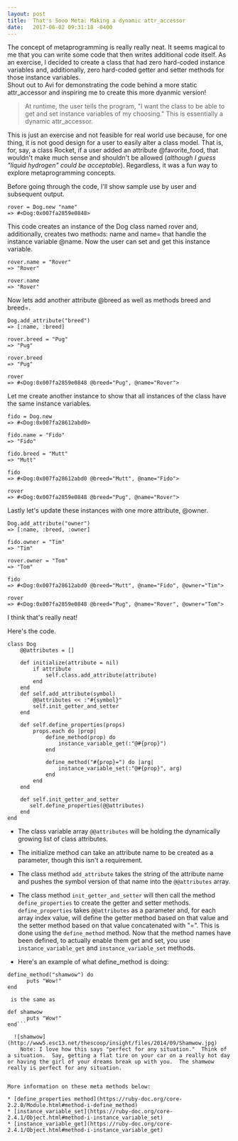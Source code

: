 ```yaml
---
layout: post
title:  That's Sooo Meta: Making a dynamic attr_accessor
date:   2017-06-02 09:31:18 -0400
---
```


The concept of metaprogramming is really really neat.  It seems magical to me that you can write some code that then writes additional code itself.  As an exercise, I decided to create a class that had zero hard-coded instance variables and, additionally, zero hard-coded getter and setter methods for those instance variables.  
Shout out to Avi for demonstrating the code behind a more static attr_accessor and inspiring me to create this more dyanmic version!

> At runtime, the user tells the program, "I want the class to be able to get and set instance variables of my choosing." This is essentially a dynamic attr_accessor.

This is just an exercise and not feasible for real world use because, for one thing, it is not good design for a user to easily alter a class model.  That is, for, say, a class Rocket, if a user added an attribute @favorite_food, that wouldn't make much sense and shouldn't be allowed (*although I guess "liquid hydrogen" could be acceptable*).  Regardless, it was a fun way to explore metaprogramming concepts.

Before going through the code, I'll show sample use by user and subsequent output.

```
rover = Dog.new "name"
=> #<Dog:0x007fa2859e0848>
```
This code creates an instance of the Dog class named rover and, additionally, creates two methods: name and name= that handle the instance variable @name.  Now the user can set and get this instance variable.
```
rover.name = "Rover"
=> "Rover"

rover.name
=> "Rover"
```

Now lets add another attribute @breed as well as methods breed and breed=.

```
Dog.add_attribute("breed")
=> [:name, :breed]

rover.breed = "Pug"
=> "Pug"

rover.breed
=> "Pug"

rover
=> #<Dog:0x007fa2859e0848 @breed="Pug", @name="Rover">
```

Let me create another instance to show that all instances of the class have the same instance variables.
```
fido = Dog.new
=> #<Dog:0x007fa28612abd0>

fido.name = "Fido"
=> "Fido"

fido.breed = "Mutt"
=> "Mutt"

fido
=> #<Dog:0x007fa28612abd0 @breed="Mutt", @name="Fido">

rover
=> #<Dog:0x007fa2859e0848 @breed="Pug", @name="Rover">
```

Lastly let's update these instances with one more attribute, @owner.

```
Dog.add_attribute("owner")
=> [:name, :breed, :owner]

fido.owner = "Tim"
=> "Tim"

rover.owner = "Tom"
=> "Tom"

fido
=> #<Dog:0x007fa28612abd0 @breed="Mutt", @name="Fido", @owner="Tim">

rover
=> #<Dog:0x007fa2859e0848 @breed="Pug", @name="Rover", @owner="Tom">
```

I think that's really neat!

Here's the code.

```
class Dog
    @@attributes = []
  
    def initialize(attribute = nil)
        if attribute
            self.class.add_attribute(attribute)
        end
    end
    def self.add_attribute(symbol)
        @@attributes << :"#{symbol}"
        self.init_getter_and_setter
    end    

    def self.define_properties(props)
        props.each do |prop|
            define_method(prop) do
                instance_variable_get(:"@#{prop}")
            end

            define_method("#{prop}=") do |arg|
                instance_variable_set(:"@#{prop}", arg)
            end
        end
    end
    
    def self.init_getter_and_setter
       self.define_properties(@@attributes) 
    end
end
```

* The class variable array ```@@attributes``` will be holding the dynamically growing list of class attributes.

* The initialize method can take an attribute name to be created as a parameter, though this isn't a requirement.

* The class method ```add_attribute``` takes the string of the attribute name and pushes the symbol version of that name into the ```@@attributes``` array.

* The class method ```init_getter_and_setter``` will then call the method ```define_properties``` to create the getter and setter methods. ```define_properties``` takes ```@@attributes``` as a parameter and, for each array index value, will define the getter method based on that value and the setter method based on that value concatenated with "=". This is done using the ```define_method``` method.  Now that the method names have been defined, to actually enable them get and set, you use ```instance_variable_get``` and ```instance_variable_set``` methods.

* Here's an example of what define_method is doing:
```
define_method("shamwow") do
      puts "Wow!"
end
```
     is the same as
```
def shamwow
      puts "Wow!"
end```

  ![shamwow](http://www5.esc13.net/thescoop/insight/files/2014/09/Shamwow.jpg)
	Note: I love how this says "perfect for any situation."  Think of a situation.  Say, getting a flat tire on your car on a really hot day or having the girl of your dreams break up with you.  The shamwow really is perfect for any situation.


More information on these meta methods below:

* [define_properties method](https://ruby-doc.org/core-2.2.0/Module.html#method-i-define_method)
* [instance_variable_set](https://ruby-doc.org/core-2.4.1/Object.html#method-i-instance_variable_set)
* [instance_variable_get](https://ruby-doc.org/core-2.4.1/Object.html#method-i-instance_variable_get)



